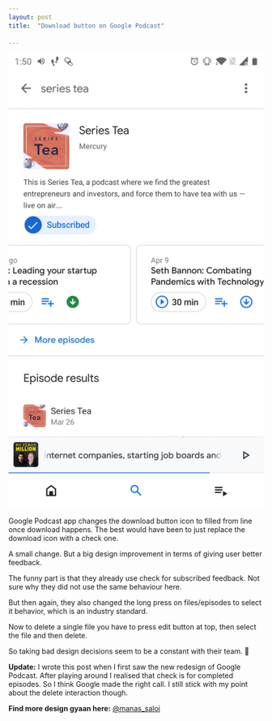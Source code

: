```yaml
---
layout: post
title:  "Download button on Google Podcast"

---
```


![Google Podcast](/assets/img/google_podcast.png)

Google Podcast app changes the download button icon to filled from line once download happens. The best would have been to just replace the download icon with a check one.

A small change. But a big design improvement in terms of giving user better feedback.

The funny part is that they already use check for subscribed feedback. Not sure why they did not use the same behaviour here.

But then again, they also changed the long press on files/episodes to select it behavior, which is an industry standard.

Now to delete a single file you have to press edit button at top, then select the file and then delete.

So taking bad design decisions seem to be a constant with their team. 🤷‍

**Update:** I wrote this post when I first saw the new redesign of Google Podcast. After playing around I realised that check is for completed episodes. So I think Google made the right call. I still stick with my point about the delete interaction though.


**Find more design gyaan here:** [@manas_saloi](http://twitter.com/manas_saloi)
